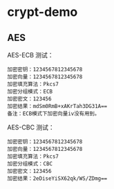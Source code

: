 # crypt-demo

## AES

AES-ECB 测试：
```
加密密钥：1234567812345678
加密向量：1234567812345678
加密填充算法：Pkcs7
加密分组模式：ECB
加密密文：123456
加密结果：mdSm0RmB+xAKrTah3DG31A==
备注：ECB模式下加密向量iv没有用到。
```

AES-CBC 测试：
```
加密密钥：1234567812345678
加密向量：1234567812345678
加密填充算法：Pkcs7
加密分组模式：CBC
加密密文：123456
加密结果：2eDiseYiSX62qk/WS/ZDmg==
```